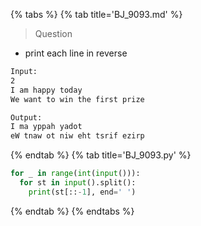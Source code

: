 {% tabs %}
{% tab title='BJ_9093.md' %}

> Question

* print each line in reverse

```txt
Input:
2
I am happy today
We want to win the first prize

Output:
I ma yppah yadot
eW tnaw ot niw eht tsrif ezirp
```

{% endtab %}
{% tab title='BJ_9093.py' %}

```py
for _ in range(int(input())):
  for st in input().split():
    print(st[::-1], end=' ')
```

{% endtab %}
{% endtabs %}
